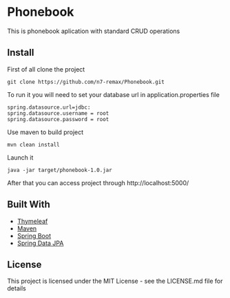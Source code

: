 # Phonebook
This is phonebook aplication with standard CRUD operations

## Install
First of all clone the project
```
git clone https://github.com/n7-remax/Phonebook.git
```
To run it you will need to set your database url in application.properties file
```
spring.datasource.url=jdbc:
spring.datasource.username = root
spring.datasource.password = root
```
Use maven to build project

```
mvn clean install
```
Launch it
```
java -jar target/phonebook-1.0.jar
```
After that you can access project through http://localhost:5000/
## Built With
* [Thymeleaf](https://www.thymeleaf.org/)
* [Maven](https://maven.apache.org/)
* [Spring Boot](https://spring.io/projects/spring-boot)
* [Spring Data JPA](https://docs.spring.io/spring-data/jpa/docs/current/reference/html/)

## License

This project is licensed under the MIT License - see the LICENSE.md file for details
